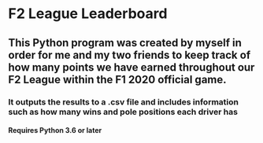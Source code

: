 # F2 League Leaderboard
## This Python program was created by myself in order for me and my two friends to keep track of how many points we have earned throughout our F2 League within the F1 2020 official game.
### It outputs the results to a .csv file and includes information such as how many wins and pole positions each driver has
#### Requires Python 3.6 or later
